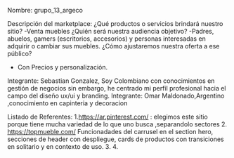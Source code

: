 Nombre: grupo_13_argeco

Descripción del marketplace:
¿Qué productos o servicios brindará nuestro sitio?
   -Venta muebles 
¿Quién será nuestra audiencia objetivo?
   -Padres, abuelos, gamers (escritorios, accesorios) y personas interesadas en adquirir o cambiar sus muebles.
¿Cómo ajustaremos nuestra oferta a ese público?
   - Con Precios y personalización.
   
   Integrante: Sebastian Gonzalez, Soy Colombiano con conocimientos en gestión de negocios sin embargo, he centrado mi perfil profesional hacia el campo del diseño ux/ui      y branding. 
   Integrante: Omar Maldonado,Argentino ,conocimiento en capinteria y decoracion

Listado de Referentes:
1.https://ar.pinterest.com/ : elegimos este sitio porque tiene mucha variedad de lo que uno busca ,separandolo sectores 
2. https://topmueble.com/
   Funcionadades del carrusel en el section hero, secciones de header con despliegue, cards de productos con transiciones en solitario y en contexto de uso.
3.
4.
